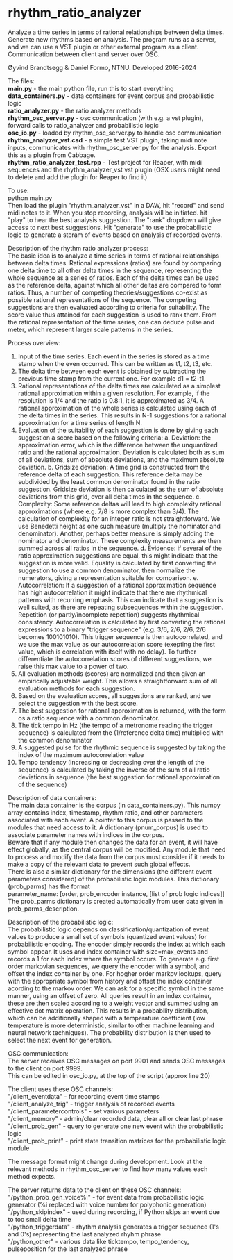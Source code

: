 # rhythm_ratio_analyzer
Analyze a time series in terms of rational relationships between delta times. Generate new rhythms based on analysis.
The program runs as a server, and we can use a VST plugin or other external program as a client.
Communication between client and server over OSC.

Øyvind Brandtsegg & Daniel Formo, NTNU. 
Developed 2016-2024

The files:  
**main.py** - the main python file, run this to start everything  
**data_containers.py** - data containers for event corpus and probabilistic logic  
**ratio_analyzer.py** - the ratio analyzer methods    
**rhythm_osc_server.py** - osc communication (with e.g. a vst plugin), forward calls to ratio_analyzer and probabilistic logic  
**osc_io.py** - loaded by rhythm_osc_server.py to handle osc communication  
**rhythm_analyzer_vst.csd** - a simple test VST plugin, taking midi note inputs, communicates with rhythm_osc_server.py for the analysis. Export this as a plugin from Cabbage.  
**rhythm_ratio_analyzer_test.rpp** - Test project for Reaper, with midi sequences and the rhythm_analyzer_vst vst plugin (OSX users might need to delete and add the plugin for Reaper to find it)  

To use:  
python main.py  
Then load the plugin "rhythm_analyzer_vst" in a DAW, hit "record" and send midi notes to it. When you stop recording, analysis will be initiated. hit "play" to hear the best analysis suggestion. The "rank" dropdown will give access to next best suggestions.  Hit "generate" to use the probabilistic logic to generate a steram of events based on analysis of recorded events.

Description of the rhythm ratio analyzer process:  
The basic idea is to analyze a time series in terms of rational relationships between delta times. Rational expressions (ratios) are found by comparing one delta time to all other delta times in the sequence, representing the whole sequence as a series of ratios. Each of the delta times can be used as the reference delta, against which all other deltas are compared to form ratios. Thus, a number of competing theories/suggestions co-exist as possible rational representations of the sequence. The competing suggestions are then evaluated according to criteria for suitability. The score value thus attained for each suggestion is used to rank them. From the rational representation of the time series, one can deduce pulse and meter, which represent larger scale patterns in the series.

Process overview:  
1.	Input of the time series. Each event in the series is stored as a time stamp when the even occurred. This can be written as t1, t2, t3, etc.
2.	The delta time between each event is obtained by subtracting the previous time stamp from the current one. For example d1 = t2-t1. 
3.	Rational representations of the delta times are calculated as a simplest rational approximation within a given resolution. For example, if the resolution is 1/4 and the ratio is 0.8:1, it is approximated as 3/4. A rational approximation of the whole series is calculated using each of the delta times in the series. This results in N-1 suggestions for a rational approximation for a time series of length N.
4.	Evaluation of the suitability of each suggestion is done by giving each suggestion a score based on the following criteria:
a.	Deviation: the approximation error, which is the difference between the unquantized ratio and the rational approximation. Deviation is calculated both as sum of all deviations, sum of absolute deviations, and the maximum absolute deviation.
b.	Gridsize deviation: A time grid is constructed from the reference delta of each suggestion. This reference delta may be subdivided by the least common denominator found in the ratio suggestion. Gridsize deviation is then calculated as the sum of absolute deviations from this grid, over all delta times in the sequence.
c.	Complexity: Some reference deltas will lead to high complexity rational approximations (where e.g. 7/8 is more complex than 3/4). The calculation of complexity for an integer ratio is not straightforward. We use Benedetti height as one such measure (multiply the nominator and denominator). Another, perhaps better measure is simply adding the nominator and denominator. These complexity measurements are then summed across all ratios in the sequence.
d.	Evidence: if several of the ratio approximation suggestions are equal, this might indicate that the suggestion is more valid. Equality is calculated by first converting the suggestion to use a common denominator, then normalize the numerators, giving a representation suitable for comparison.
e.	Autocorrelation: If a suggestion of a rational approximation sequence has high autocorrelation it might indicate that there are rhythmical patterns with recurring emphasis. This can indicate that a suggestion is well suited, as there are repeating subsequences within the suggestion. Repetition (or partly/incomplete repetition) suggests rhythmical consistency. Autocorrelation is calculated by first converting the rational expressions to a binary "trigger sequence" (e.g. 3/6, 2/6, 2/6, 2/6 becomes 100101010). This trigger sequence is then autocorrelated, and we use the max value as our autocorrelation score (exepting the first value, which is correlation with itself with no delay). To further differentiate the autocorrelation scores of different suggestions, we raise this max value to a power of two.
5.	All evaluation methods (scores) are normalized and then given an empirically adjustable weight. This allows a straightforward sum of all evaluation methods for each suggestion.
6.	Based on the evaluation scores, all suggestions are ranked, and we select the suggestion with the best score.
7.	The best suggestion for rational approximation is returned, with the form os a ratio sequence with a common denominator.
8.	The tick tempo in Hz (the tempo of a metronome reading the trigger sequence) is calculated from the (1/reference delta time) multiplied with the common denominator
9.	A suggested pulse for the rhythmic sequence is suggested by taking the index of the maximum autocorrelation value
10.	Tempo tendency (increasing or decreasing over the length of the sequence) is calculated by taking the inverse of the sum of all ratio deviations in sequence (the best suggestion for rational approximation of the sequence)

Description of data containers:  
The main data container is the corpus (in data_containers.py). This numpy array contains index, timestamp, rhythm ratio, and other parameters associated with each event. A pointer to this corpus is passed to the modules that need access to it. 
A dictionary (pnum_corpus) is used to associate parameter names with indices in the corpus.  
Beware that if any module then changes the data for an event, it will have effect globally, as the central corpus will be modified. Any module that need to process and modify the data from the corpus must consider if it needs to make a copy of the relevant data to prevent such global effects.  
There is also a similar dictionary for the dimensions (the different event parameters considered) of the probabilistic logic modules. This dictionary (prob_parms) has the format   
parameter_name: [order, prob_encoder instance, [list of prob logic indices]]  
The prob_parms dictionary is created automatically from user data given in prob_parms_description.


Description of the probabilistic logic:  
The probabilistic logic depends on classification/quantization of event values to produce a small set of symbols (quantized event values) for probabilistic encoding. The encoder simply records the index at which each symbol appear. It uses and index container with size=max_events and records a 1 for each index where the symbol occurs. To generate e.g. first order markovian sequences, we query the encoder with a symbol, and offset the index container by one. For hogher order markov lookups, query with the appropriate symbol from history and offset the index container acording to the markov order. We can ask for a specific symbol in the same manner, using an offset of zero. All queries result in an index container, these are then scaled according to a weight vector and summed using an effective dot matrix operation. This results in a probability distribution, which can be additionally shaped with a temperature coefficient (low temperature is more deterministic, similar to other machine learning and neural network techniques). The probability distribution is then used to select the next event for generation.

OSC communication:  
The server receives OSC messages on port 9901 and sends OSC messages to the client on port 9999.  
This can be edited in osc_io.py, at the top of the script (approx line 20)  

The client uses these OSC channels:  
"/client_eventdata" - for recording event time stamps  
"/client_analyze_trig" - trigger analysis of recorded events  
"/client_parametercontrols" - set various parameters  
"/client_memory" - admin/clear recorded data, clear all or clear last phrase  
"/client_prob_gen" - query to generate one new event with the probabilistic logic  
"/client_prob_print" - print state transition matrices for the probabilistic logic module  

The message format might change during development. Look at the relevant methods in rhythm_osc_server to find how many values each method expects.

The server returns data to the client on these OSC channels:  
"/python_prob_gen_voice%i" - for event data from probabilistic logic generator (%i replaced with voice number for polyphonic generation)  
"/python_skipindex" - used during recording, if Python skips an event due to too small delta time  
"/python_triggerdata" - rhythm analysis generates a trigger sequence (1's and 0's) representing the last analyzed rhyhm phrase  
 "/python_other" - various data like ticktempo, tempo_tendency, pulseposition for the last analyzed phrase  
